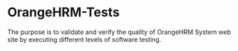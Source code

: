 # OrangeHRM-Tests
The purpose is to validate and verify the quality of OrangeHRM System web site by executing different levels of software testing.
